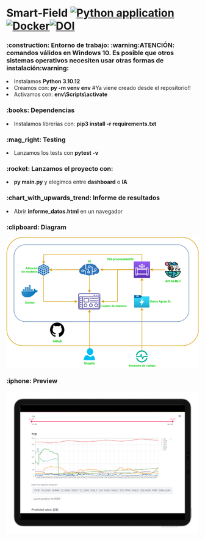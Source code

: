 # Smart-Field [![Python application](https://github.com/JonanOribe/Smart-Field/actions/workflows/python-app.yml/badge.svg?branch=main)](https://github.com/JonanOribe/Smart-Field/actions/workflows/python-app.yml)[![Docker](https://github.com/JonanOribe/Smart-Field/actions/workflows/docker-publish.yml/badge.svg?branch=main)](https://github.com/JonanOribe/Smart-Field/actions/workflows/docker-publish.yml)[![DOI](https://zenodo.org/badge/340150859.svg)](https://zenodo.org/badge/latestdoi/340150859)

<h3>:construction: Entorno de trabajo: :warning:ATENCIÓN: comandos válidos en Windows 10. Es posible que otros sistemas operativos necesiten usar otras formas de instalación:warning:</h3>
<li>Instalamos <b>Python 3.10.12</b></li> 
<li>Creamos con: <b>py -m venv env</b> #Ya viene creado desde el repositorio!!</li> 
<li>Activamos con: <b>env\Scripts\activate</b></li>
<h3>:books: Dependencias</h3>
<li>Instalamos librerías con: <b>pip3 install -r requirements.txt</b></li>
<h3>:mag_right: Testing</h3>
<li>Lanzamos los tests con <b>pytest -v</b></li>
<h3>:rocket: Lanzamos el proyecto con:</h3>
<li><b>py main.py</b> y elegimos entre <b>dashboard</b> o <b>IA</b></li>
<h3>:chart_with_upwards_trend: Informe de resultados</h3>
<li>Abrir <b>informe_datos.html</b> en un navegador</li>

<h3>:clipboard: Diagram</h3>

![alt text](https://github.com/JonanOribe/Smart-Field/blob/main/diagrams/SmartField.png?raw=true)
<h3>:iphone: Preview</h3>

![alt text](https://github.com/JonanOribe/Smart-Field/blob/main/statics/dashboard2.png?raw=true)
